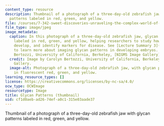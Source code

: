 ```yaml
---
content_type: resource
description: Thumbnail of a photograph of a three-day-old zebrafish jaw with glycan
  patterns labeled in red, green, and yellow.
file: /courses/7-342-sweet-discoveries-unraveling-the-complex-world-of-sugars-in-health-and-disease-fall-2014/cf1d0aebad2674efa0c1315e03aade37_7-342f14-th.jpg
file_type: image/jpeg
image_metadata:
  caption: In this photograph of a three-day-old zebrafish jaw, glycan patterns are
    labeled in red, green, and yellow, helping researchers to study how organisms
    develop, and identify markers for disease. See [Lecture Summary 3](/courses/7-342-sweet-discoveries-unraveling-the-complex-world-of-sugars-in-health-and-disease-fall-2014/pages/lecture-summaries#Week_3)
    to learn more about imaging glycan patterns in developing embryos. (Image by Carolyn
    Bertozzi, University of California, Berkeley, [NIGMS Image Gallery](https://images.nigms.nih.gov/Pages/Home.aspx).)
  credit: Image by Carolyn Bertozzi, University of California, Berkeley, NIGMS Image
    Gallery.
  image-alt: Photograph of a three-day-old zebrafish jaw, with glycan patterns labeled
    in fluorescent red, green, and yellow.
learning_resource_types: []
license: https://creativecommons.org/licenses/by-nc-sa/4.0/
ocw_type: OCWImage
resourcetype: Image
title: Glycan Patterns (thumbnail)
uid: cf1d0aeb-ad26-74ef-a0c1-315e03aade37
---
```

Thumbnail of a photograph of a three-day-old zebrafish jaw with glycan patterns labeled in red, green, and yellow.